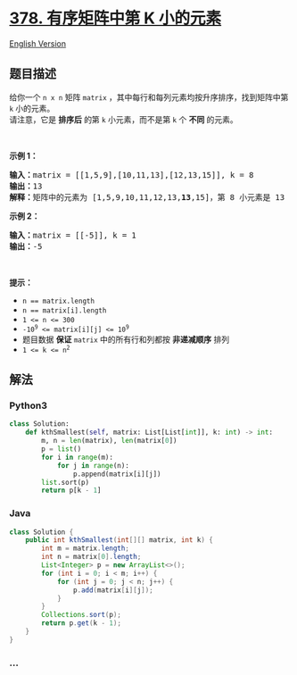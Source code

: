 # [378. 有序矩阵中第 K 小的元素](https://leetcode-cn.com/problems/kth-smallest-element-in-a-sorted-matrix)

[English Version](/solution/0300-0399/0378.Kth%20Smallest%20Element%20in%20a%20Sorted%20Matrix/README_EN.md)

## 题目描述

<!-- 这里写题目描述 -->

<p>给你一个 <code>n x n</code><em> </em>矩阵 <code>matrix</code> ，其中每行和每列元素均按升序排序，找到矩阵中第 <code>k</code> 小的元素。<br />
请注意，它是 <strong>排序后</strong> 的第 <code>k</code> 小元素，而不是第 <code>k</code> 个 <strong>不同</strong> 的元素。</p>

<p> </p>

<p><strong>示例 1：</strong></p>

<pre>
<strong>输入：</strong>matrix = [[1,5,9],[10,11,13],[12,13,15]], k = 8
<strong>输出：</strong>13
<strong>解释：</strong>矩阵中的元素为 [1,5,9,10,11,12,13,<strong>13</strong>,15]，第 8 小元素是 13
</pre>

<p><strong>示例 2：</strong></p>

<pre>
<strong>输入：</strong>matrix = [[-5]], k = 1
<strong>输出：</strong>-5
</pre>

<p> </p>

<p><strong>提示：</strong></p>

<ul>
	<li><code>n == matrix.length</code></li>
	<li><code>n == matrix[i].length</code></li>
	<li><code>1 <= n <= 300</code></li>
	<li><code>-10<sup>9</sup> <= matrix[i][j] <= 10<sup>9</sup></code></li>
	<li>题目数据 <strong>保证</strong> <code>matrix</code> 中的所有行和列都按 <strong>非递减顺序</strong> 排列</li>
	<li><code>1 <= k <= n<sup>2</sup></code></li>
</ul>


## 解法

<!-- 这里可写通用的实现逻辑 -->

<!-- tabs:start -->

### **Python3**

<!-- 这里可写当前语言的特殊实现逻辑 -->

```python
class Solution:
    def kthSmallest(self, matrix: List[List[int]], k: int) -> int:
        m, n = len(matrix), len(matrix[0])
        p = list()
        for i in range(m):
            for j in range(n):
                p.append(matrix[i][j])
        list.sort(p)
        return p[k - 1]
```

### **Java**

<!-- 这里可写当前语言的特殊实现逻辑 -->

```java
class Solution {
    public int kthSmallest(int[][] matrix, int k) {
        int m = matrix.length;
        int n = matrix[0].length;
        List<Integer> p = new ArrayList<>();
        for (int i = 0; i < m; i++) {
            for (int j = 0; j < n; j++) {
                p.add(matrix[i][j]);
            }
        }
        Collections.sort(p);
        return p.get(k - 1);
    }
}
```

### **...**

```

```

<!-- tabs:end -->
